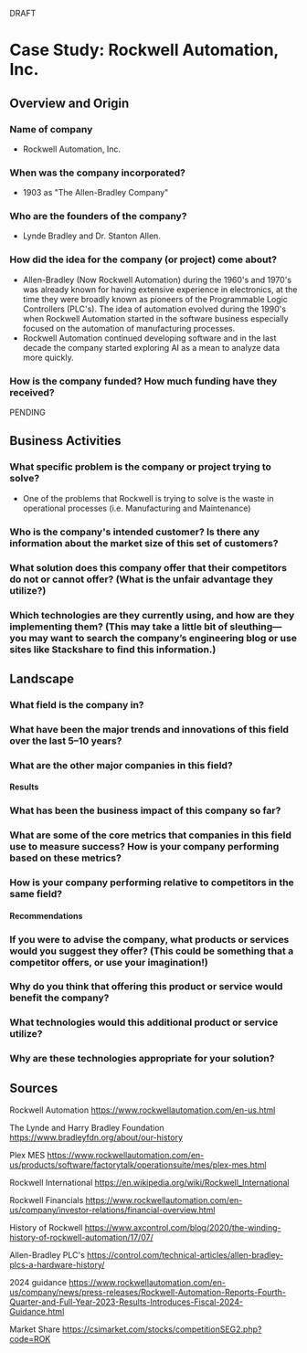 DRAFT

# Case Study: Rockwell Automation, Inc.

## Overview and Origin

### **Name of company** 
* Rockwell Automation, Inc.

### **When was the company incorporated?**
* 1903 as "The Allen-Bradley Company"

### **Who are the founders of the company?**
* Lynde Bradley and Dr. Stanton Allen.

### **How did the idea for the company (or project) come about?**
* Allen-Bradley (Now Rockwell Automation) during the 1960's and 1970's was already known for having extensive experience in electronics, at the time they were broadly known as pioneers of the Programmable Logic Controllers (PLC's). The idea of automation evolved during the 1990's when Rockwell Automation started in the software business especially focused on the automation of manufacturing processes.
* Rockwell Automation continued developing software and in the last decade the company started exploring AI as a mean to analyze data more quickly.

### **How is the company funded? How much funding have they received?**

PENDING

## Business Activities

### **What specific problem is the company or project trying to solve?**
* One of the problems that Rockwell is trying to solve is the waste in operational processes (i.e. Manufacturing and Maintenance)

### **Who is the company's intended customer? Is there any information about the market size of this set of customers?**

### **What solution does this company offer that their competitors do not or cannot offer? (What is the unfair advantage they utilize?)**

### **Which technologies are they currently using, and how are they implementing them? (This may take a little bit of sleuthing&mdash;you may want to search the company’s engineering blog or use sites like Stackshare to find this information.)**

## **Landscape**

### **What field is the company in?**

### **What have been the major trends and innovations of this field over the last 5&ndash;10 years?**

### **What are the other major companies in this field?**

#### **Results**

### **What has been the business impact of this company so far?**

### **What are some of the core metrics that companies in this field use to measure success? How is your company performing based on these metrics?**

### **How is your company performing relative to competitors in the same field?**

#### **Recommendations**

### **If you were to advise the company, what products or services would you suggest they offer? (This could be something that a competitor offers, or use your imagination!)**

### **Why do you think that offering this product or service would benefit the company?**

### **What technologies would this additional product or service utilize?**

### **Why are these technologies appropriate for your solution?**

## **Sources**

Rockwell Automation https://www.rockwellautomation.com/en-us.html

The Lynde and Harry Bradley Foundation https://www.bradleyfdn.org/about/our-history

Plex MES https://www.rockwellautomation.com/en-us/products/software/factorytalk/operationsuite/mes/plex-mes.html

Rockwell International https://en.wikipedia.org/wiki/Rockwell_International

Rockwell Financials https://www.rockwellautomation.com/en-us/company/investor-relations/financial-overview.html

History of Rockwell https://www.axcontrol.com/blog/2020/the-winding-history-of-rockwell-automation/17/07/

Allen-Bradley PLC's https://control.com/technical-articles/allen-bradley-plcs-a-hardware-history/

2024 guidance https://www.rockwellautomation.com/en-us/company/news/press-releases/Rockwell-Automation-Reports-Fourth-Quarter-and-Full-Year-2023-Results-Introduces-Fiscal-2024-Guidance.html

Market Share https://csimarket.com/stocks/competitionSEG2.php?code=ROK
